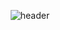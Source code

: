 <div align="center">

  ![header](https://capsule-render.vercel.app/api?type=Waving&height=250&section=header&text=YooSeungmin&fontColor=ffffff&fontSize=70)

</div>

<!--
**dnjfht/dnjfht** is a ✨ _special_ ✨ repository because its `README.md` (this file) appears on your GitHub profile.

Here are some ideas to get you started:

- 🔭 I’m currently working on ...
- 🌱 I’m currently learning ...
- 👯 I’m looking to collaborate on ...
- 🤔 I’m looking for help with ...
- 💬 Ask me about ...
- 📫 How to reach me: ...
- 😄 Pronouns: ...
- ⚡ Fun fact: ...
-->
